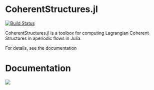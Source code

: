 # CoherentStructures.jl
[![Build Status](https://travis-ci.org/CoherentStructures/CoherentStructures.jl.svg?branch=master)](https://travis-ci.org/CoherentStructures/CoherentStructures.jl)

CoherentStructures.jl is a toolbox for computing Lagrangian Coherent Structures
in aperiodic flows in Julia.

For details, see the documentation

# Documentation
[![][docs-latest-img]][docs-latest-url]

[docs-latest-img]: https://img.shields.io/badge/docs-latest-blue.svg
[docs-latest-url]: http://coherentstructures.github.io/CoherentStructures.jl/latest/
